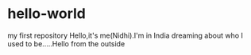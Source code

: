 # hello-world
my first repository
Hello,it's me(Nidhi).I'm in India dreaming about who I used to be.....Hello from the outside
